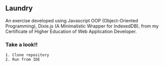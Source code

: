 ## Laundry

An exercise developed using Javascript OOP (Object-Oriented Programming), Dixie.js (A Minimalistic Wrapper for IndexedDB), from my Certificate of Higher Education of Web Application Developer.

### Take a look!!

	1. Clone repository
	2. Run from IDE
